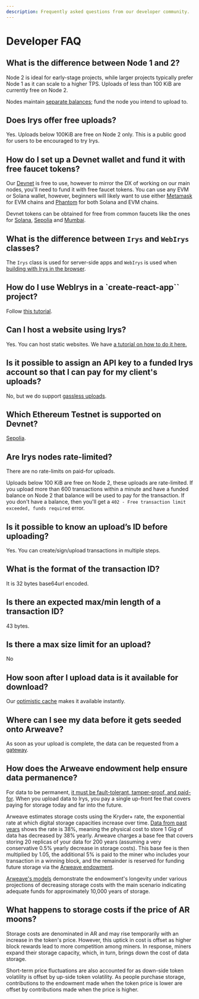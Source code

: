 ```yaml
---
description: Frequently asked questions from our developer community.
---
```


# Developer FAQ

## What is the difference between Node 1 and 2?

Node 2 is ideal for early-stage projects, while larger projects typically prefer Node 1 as it can scale to a higher TPS. Uploads of less than 100 KiB are currently free on Node 2.

Nodes maintain [separate balances](/learn/funding-withdrawing); fund the node you intend to upload to.

## Does Irys offer free uploads?

Yes. Uploads below 100KiB are free on Node 2 only. This is a public good for users to be encouraged to try Irys.

## How do I set up a Devnet wallet and fund it with free faucet tokens?

Our [Devnet](/developer-docs/using-devnet) is free to use, however to mirror the DX of working on our main nodes, you'll need to fund it with free faucet tokens. You can use any EVM or Solana wallet, however, beginners will likely want to use either [Metamask](https://metamask.io/) for EVM chains and [Phantom](https://phantom.app/) for both Solana and EVM chains.

Devnet tokens can be obtained for free from common faucets like the ones for [Solana](https://faucet.solana.com/), [Sepolia](https://sepoliafaucet.com/) and [Mumbai](https://mumbaifaucet.com/).

## What is the difference between `Irys` and `WebIrys` classes?

The `Irys` class is used for server-side apps and `WebIrys` is used when [building with Irys in the browser](/developer-docs/irys-sdk/irys-in-the-browser).

## How do I use WebIrys in a `create-react-app`` project?

Follow [this tutorial](/hands-on/tutorials/react).

## Can I host a website using Irys?

Yes. You can host static websites. We have [a tutorial on how to do it here.](/hands-on/tutorials/uploading-static-sites)

## Is it possible to assign an API key to a funded Irys account so that I can pay for my client's uploads?

No, but we do support [gassless uploads](/hands-on/tutorials/gassless-uploading).

## Which Ethereum Testnet is supported on Devnet?

[Sepolia](https://sepoliafaucet.com/).

## Are Irys nodes rate-limited?

There are no rate-limits on paid-for uploads.

Uploads below 100 KiB are free on Node 2, these uploads are rate-limited. If you upload more than 600 transactions within a minute and have a funded balance on Node 2 that balance will be used to pay for the transaction. If you don't have a balance, then you'll get a `402 - Free transaction limit exceeded, funds required` error.

## Is it possible to know an upload’s ID before uploading?

Yes. You can create/sign/upload transactions in multiple steps.

## What is the format of the transaction ID?

It is 32 bytes base64url encoded.

## Is there an expected max/min length of a transaction ID?

43 bytes.

## Is there a max size limit for an upload?

No

## How soon after I upload data is it available for download?

Our [optimistic cache](/learn/optimistic-cache) makes it available instantly.

## Where can I see my data before it gets seeded onto Arweave?

As soon as your upload is complete, the data can be requested from a [gateway](/overview/gateways).

## How does the Arweave endowment help ensure data permanence?

For data to be permanent, [it must be fault-tolerant, tamper-proof, and paid-for](https://irys.xyz/blog/irys-solution-provenance-trilemma). When you upload data to Irys, you pay a single up-front fee that covers paying for storage today and far into the future.

Arweave estimates storage costs using the Kryder+ rate, the exponential rate at which digital storage capacities increase over time. [Data from past years](https://arweave.net/wufZ10dlzwfPFTNKr3uRAyeMRfMdkNx1iG9yjolRbv8) shows the rate is 38%, meaning the physical cost to store 1 Gig of data has decreased by 38% yearly. Arweave charges a base fee that covers storing 20 replicas of your data for 200 years (assuming a very conservative 0.5% yearly decrease in storage costs). This base fee is then multiplied by 1.05, the additional 5% is paid to the miner who includes your transaction in a winning block, and the remainder is reserved for funding future storage via the [Arweave endowment](https://arwiki.wiki/#/en/endowment-simulation).

[Arweave's models](https://arwiki.wiki/#/en/endowment-simulation) demonstrate the endowment's longevity under various projections of decreasing storage costs with the main scenario indicating adequate funds for approximately 10,000 years of storage.

## What happens to storage costs if the price of AR moons?

Storage costs are denominated in AR and may rise temporarily with an increase in the token's price. However, this uptick in cost is offset as higher block rewards lead to more competition among miners. In response, miners expand their storage capacity, which, in turn, brings down the cost of data storage.

Short-term price fluctuations are also accounted for as down-side token volatility is offset by up-side token volatility. As people purchase storage, contributions to the endowment made when the token price is lower are offset by contributions made when the price is higher.
